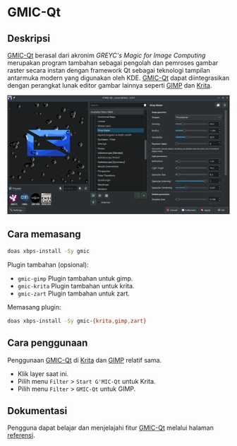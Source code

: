 # GMIC-Qt

## Deskripsi

[GMIC-Qt] berasal dari akronim _GREYC's Magic for Image Computing_ merupakan program tambahan sebagai pengolah dan pemroses gambar raster secara instan dengan framework Qt sebagai teknologi tampilan antarmuka modern yang digunakan oleh KDE. [GMIC-Qt] dapat diintegrasikan dengan perangkat lunak editor gambar lainnya seperti [GIMP] dan [Krita].

![GMIC-Qt LangitKetujuh OS](../../media/image/gmic-langitketujuh-id.webp)

## Cara memasang

```sh
doas xbps-install -Sy gmic
```

Plugin tambahan (opsional):

- `gmic-gimp` Plugin tambahan untuk gimp.
- `gmic-krita` Plugin tambahan untuk krita.
- `gmic-zart` Plugin tambahan untuk zart.

Memasang plugin:

```sh
doas xbps-install -Sy gmic-{krita,gimp,zart}
```

## Cara penggunaan

Penggunaan [GMIC-Qt] di [Krita] dan [GIMP] relatif sama.
- Klik layer saat ini.
- Pilih menu `Filter` > `Start G'MIC-Qt` untuk Krita.
- Pilih menu `Filter` > `GMIC-Qt` untuk GIMP.

## Dokumentasi

Pengguna dapat belajar dan menjelajahi fitur [GMIC-Qt] melalui halaman [referensi].

[GMIC-Qt]:https://gmic.eu/
[GIMP]:gimp.md
[Krita]:krita.md
[referensi]:https://gmic.eu/reference/
